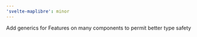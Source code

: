 ```yaml
---
'svelte-maplibre': minor
---
```


Add generics for Features on many components to permit better type safety
